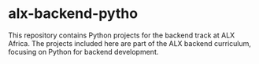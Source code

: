 # alx-backend-pytho

This repository contains Python projects for the backend track at ALX Africa. The projects included here are part of the ALX backend curriculum, focusing on Python for backend development.
